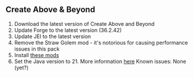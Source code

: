 ## Create Above & Beyond

1. Download the latest version of Create Above and Beyond
2. Update Forge to the latest version (36.2.42)
3. Update JEI to the latest version
4. Remove the Straw Golem mod - it's notorious for causing performance issues in this pack
5. Install [these mods](https://github.com/Radk6/MC-Optimization-Guide/blob/main/mods-n-stuff/1.16.5.md#forge)
6. Set the Java version to 21. More information [here](https://github.com/Radk6/MC-Optimization-Guide/blob/main/mods-n-stuff/Java-things.md#1165)
Known issues: None (yet?)
